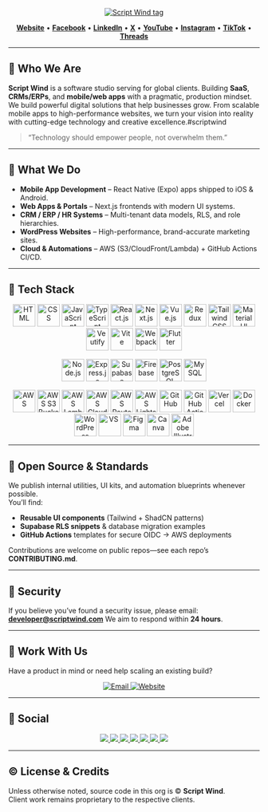 
<p align="center">
  <a href="https://scriptwind.com" target="_blank">
    <img src="https://img.shields.io/badge/Script%20Wind-Where%20ideas%20catch%20wind.-ed0e64?style=for-the-badge" alt="Script Wind tag"/>
  </a>
</p>

<p align="center">
  <a href="https://scriptwind.com" target="_blank"><b>Website</b></a> •
  <a href="https://www.facebook.com/scriptwind" target="_blank"><b>Facebook</b></a> •
  <a href="https://www.linkedin.com/company/scriptwind" target="_blank"><b>LinkedIn</b></a> •
  <a href="https://x.com/script_wind" target="_blank"><b>X</b></a> •
  <a href="https://www.youtube.com/@scriptwind" target="_blank"><b>YouTube</b></a> •
  <a href="https://www.instagram.com/scriptwind" target="_blank"><b>Instagram</b></a> •
  <a href="https://www.tiktok.com/@scriptwind" target="_blank"><b>TikTok</b></a> •
  <a href="https://www.threads.com/@scriptwind" target="_blank"><b>Threads</b></a>
</p>

---

## 👋 Who We Are

**Script Wind** is a software studio serving for global clients. Building **SaaS**, **CRMs/ERPs**, and **mobile/web apps** with a pragmatic, production mindset.  
We build powerful digital solutions that help businesses grow. From scalable mobile apps to high-performance websites, we turn your vision into reality with cutting-edge technology and creative excellence.#scriptwind

> “Technology should empower people, not overwhelm them.”

---

## 🚀 What We Do

- **Mobile App Development** – React Native (Expo) apps shipped to iOS & Android.
- **Web Apps & Portals** – Next.js frontends with modern UI systems.
- **CRM / ERP / HR Systems** – Multi-tenant data models, RLS, and role hierarchies.
- **WordPress Websites** – High-performance, brand-accurate marketing sites.
- **Cloud & Automations** – AWS (S3/CloudFront/Lambda) + GitHub Actions CI/CD.

---

## 🧰 Tech Stack

<p align="center">
  <img width="45" height="45" alt="HTML" src="https://github.com/user-attachments/assets/8afd5faf-756b-4cbc-9695-86022453fd7b" />
  <img width="45" height="45" alt="CSS" src="https://github.com/user-attachments/assets/ede8cd18-a653-4553-b486-1d9c84d66d8a" />
  <img width="45" height="45" alt="JavaScript" src="https://github.com/user-attachments/assets/c6559073-42a2-4fbc-a3ca-13bb6a25e3b9" />
  <img width="45" height="45" alt="TypeScript" src="https://github.com/user-attachments/assets/11648704-02a3-4f37-a24a-a8d9e8544da2" />
  <img width="45" height="45" alt="React.js" src="https://github.com/user-attachments/assets/70cfad8a-427e-4b51-a689-9da0a2b4c668" />
  <img width="45" height="45" alt="Next.js" src="https://github.com/user-attachments/assets/ac15d86b-b039-452d-9f90-bea63cb03925" />
  <img width="45" height="45" alt="Vue.js" src="https://github.com/user-attachments/assets/1c83afae-53f3-485c-83b9-5838b24738ab" />
  <img width="45" height="45" alt="Redux" src="https://github.com/user-attachments/assets/8b6c3030-17d5-4676-b17e-6bee42e99385" />
  <img width="45" height="45" alt="Tailwind CSS" src="https://github.com/user-attachments/assets/7c1c3ac4-110c-4bfa-aff9-b6217e4df04e" />
  <img width="45" height="45" alt="Material UI" src="https://github.com/user-attachments/assets/8ad33b59-b5ae-4beb-94fd-9fa005417c11" />
  <img width="45" height="45" alt="Veutify " src="https://github.com/user-attachments/assets/7a261813-d69e-47b1-a6a3-f222c84cd7ee" />
  <img width="45" height="45" alt="Vite" src="https://github.com/user-attachments/assets/11356e65-1f43-4e1a-88e3-67b29f1b2351" />
  <img width="45" height="45" alt="Webpack" src="https://github.com/user-attachments/assets/1d31137c-e1a1-48cc-9109-2b3af8a2632d" />
  <img width="45" height="45" alt="Flutter" src="https://github.com/user-attachments/assets/d10e7c65-892c-4c4a-911f-9e2268de9e7e" />
</p>

<p align="center">
  <img width="45" height="45" alt="Node.js" src="https://github.com/user-attachments/assets/b9612892-6270-4879-a003-84564d77f50b" />
  <img width="45" height="45" alt="Express.js" src="https://github.com/user-attachments/assets/72f05237-e0e0-4c98-b3e6-1855e559a8db" />
  <img width="45" height="45" alt="Supabase" src="https://github.com/user-attachments/assets/68588396-79fc-4f7d-9c69-0c45bbb9751e" />
  <img width="45" height="45" alt="Firebase" src="https://github.com/user-attachments/assets/4ad0d960-4d12-4bee-bc72-40ff7205f482" />
  <img width="45" height="45" alt="PostgreSQL" src="https://github.com/user-attachments/assets/cd6168e1-55e9-4a56-916d-cebac80849fd" />
  <img width="45" height="45" alt="MySQL" src="https://github.com/user-attachments/assets/26d358bb-7678-467d-8f74-06272d6aa554" />
</p>

<p align="center">
 <img width="45" height="45" alt="AWS" src="https://github.com/user-attachments/assets/a408234b-1022-41e5-83a7-0c31b05ab37a" />
 <img width="45" height="45" alt="AWS S3 Bucket" src="https://github.com/user-attachments/assets/84c26e44-fbd7-4a32-b70e-474618b7e27d" />
 <img width="45" height="45" alt="AWS Lambda" src="https://github.com/user-attachments/assets/d388810e-cb69-4c5c-ab5d-3e5dd73080dc" />
 <img width="45" height="45" alt="AWS CloudFront" src="https://github.com/user-attachments/assets/f8adc3e2-1821-4aa0-a92f-8474c6848c15" />
 <img width="45" height="45" alt="AWS Route 53" src="https://github.com/user-attachments/assets/7817ba2a-0f87-4ddd-b5df-9a44be6fd0ea" />
 <img width="45" height="45" alt="AWS Lightsail" src="https://github.com/user-attachments/assets/6fff047a-446c-46eb-829a-30f1eee33fea" />
 <img width="45" height="45" alt="GitHub" src="https://github.com/user-attachments/assets/529d9b34-7ba4-4f1b-a2ab-c17c6aa5363f" />
 <img width="45" height="45" alt="GitHub Actions" src="https://github.com/user-attachments/assets/cd71563b-8208-47d7-994f-e25bc63a9ef8" />
 <img width="45" height="45" alt="Vercel" src="https://github.com/user-attachments/assets/dd17a854-f8a6-42fc-be10-41c26c02de86" />
 <img width="45" height="45" alt="Docker" src="https://github.com/user-attachments/assets/9c268776-d360-4564-810f-796ad5f2ad57" />
 <img width="45" height="45" alt="WordPress" src="https://github.com/user-attachments/assets/79b6c39e-3498-4b1c-9222-1349b9fd008b" />
 <img width="45" height="45" alt="VS" src="https://github.com/user-attachments/assets/0b1f56dd-2ff3-409a-bd59-9dcb0ef47164" />
 <img width="45" height="45" alt="Figma" src="https://github.com/user-attachments/assets/34f304c8-02d2-4b74-a668-d8bd3d5448a8" />
 <img width="45" height="45" alt="Canva" src="https://github.com/user-attachments/assets/b5af3301-923e-4056-ab0d-2c109771c7dc" />
 <img width="45" height="45" alt="Adobe Illustrator" src="https://github.com/user-attachments/assets/24708687-ac5a-4ceb-9aa2-0f964ee1e1e0" />
</p>


---

## 🌱 Open Source & Standards

We publish internal utilities, UI kits, and automation blueprints whenever possible.  
You’ll find:

- **Reusable UI components** (Tailwind + ShadCN patterns)  
- **Supabase RLS snippets** & database migration examples  
- **GitHub Actions** templates for secure OIDC → AWS deployments

Contributions are welcome on public repos—see each repo’s **CONTRIBUTING.md**.

---

## 🔐 Security

If you believe you’ve found a security issue, please email:  
**developer@scriptwind.com**
We aim to respond within **24 hours**.

---

## 🤝 Work With Us

Have a product in mind or need help scaling an existing build?

<p align="center">
  <a href="mailto:developer@scriptwind.com">
    <img alt="Email" src="https://img.shields.io/badge/Email-developer%40scriptwind.com-ed0e64?style=for-the-badge&logo=gmail&logoColor=white" />
  </a>
  <a href="https://scriptwind.com" target="_blank">
    <img alt="Website" src="https://img.shields.io/badge/Website-scriptwind.com-ed0e64?style=for-the-badge&logo=world&logoColor=white" />
  </a>
</p>

---

## 📣 Social

<p align="center">
  <a href="https://www.linkedin.com/company/scriptwind">
    <img src="https://img.shields.io/badge/LinkedIn-ed0e64?style=for-the-badge&logo=linkedin&logoColor=white" />
  </a>
  <a href="https://x.com/script_wind">
    <img src="https://img.shields.io/badge/X-ed0e64?style=for-the-badge&logo=x&logoColor=white" />
  </a>
  <a href="https://www.youtube.com/@scriptwind">
    <img src="https://img.shields.io/badge/YouTube-ed0e64?style=for-the-badge&logo=youtube&logoColor=white" />
  </a>
  <a href="https://www.instagram.com/scriptwind">
    <img src="https://img.shields.io/badge/Instagram-ed0e64?style=for-the-badge&logo=instagram&logoColor=white" />
  </a>
   <a href="https://www.facebook.com/scriptwind">
    <img src="https://img.shields.io/badge/Facebook-ed0e64?style=for-the-badge&logo=facebook&logoColor=white" />
  </a>
   <a href="https://www.tiktok.com/@scriptwind">
    <img src="https://img.shields.io/badge/Tiktok-ed0e64?style=for-the-badge&logo=tiktok&logoColor=white" />
  </a>
   <a href="https://www.threads.com/@scriptwind">
    <img src="https://img.shields.io/badge/Threads-ed0e64?style=for-the-badge&logo=threads&logoColor=white" />
  </a>
</p>

---

## © License & Credits

Unless otherwise noted, source code in this org is © **Script Wind**.  
Client work remains proprietary to the respective clients.

